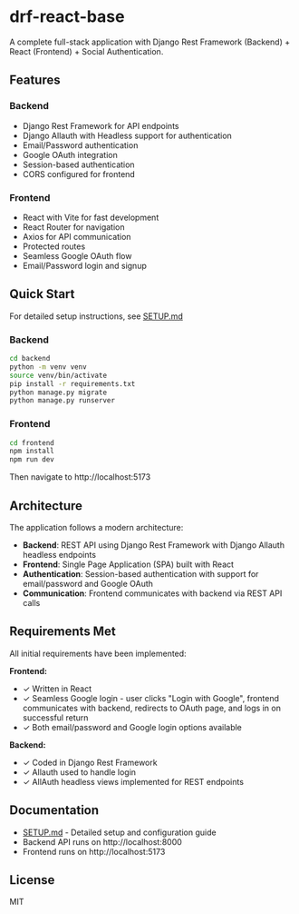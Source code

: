 # drf-react-base

A complete full-stack application with Django Rest Framework (Backend) + React (Frontend) + Social Authentication.

## Features

### Backend
- Django Rest Framework for API endpoints
- Django Allauth with Headless support for authentication
- Email/Password authentication
- Google OAuth integration
- Session-based authentication
- CORS configured for frontend

### Frontend
- React with Vite for fast development
- React Router for navigation
- Axios for API communication
- Protected routes
- Seamless Google OAuth flow
- Email/Password login and signup

## Quick Start

For detailed setup instructions, see [SETUP.md](SETUP.md)

### Backend
```bash
cd backend
python -m venv venv
source venv/bin/activate
pip install -r requirements.txt
python manage.py migrate
python manage.py runserver
```

### Frontend
```bash
cd frontend
npm install
npm run dev
```

Then navigate to http://localhost:5173

## Architecture

The application follows a modern architecture:
- **Backend**: REST API using Django Rest Framework with Django Allauth headless endpoints
- **Frontend**: Single Page Application (SPA) built with React
- **Authentication**: Session-based authentication with support for email/password and Google OAuth
- **Communication**: Frontend communicates with backend via REST API calls

## Requirements Met

All initial requirements have been implemented:

**Frontend:**
- ✓ Written in React
- ✓ Seamless Google login - user clicks "Login with Google", frontend communicates with backend, redirects to OAuth page, and logs in on successful return
- ✓ Both email/password and Google login options available

**Backend:**
- ✓ Coded in Django Rest Framework
- ✓ Allauth used to handle login
- ✓ AllAuth headless views implemented for REST endpoints

## Documentation

- [SETUP.md](SETUP.md) - Detailed setup and configuration guide
- Backend API runs on http://localhost:8000
- Frontend runs on http://localhost:5173

## License

MIT

